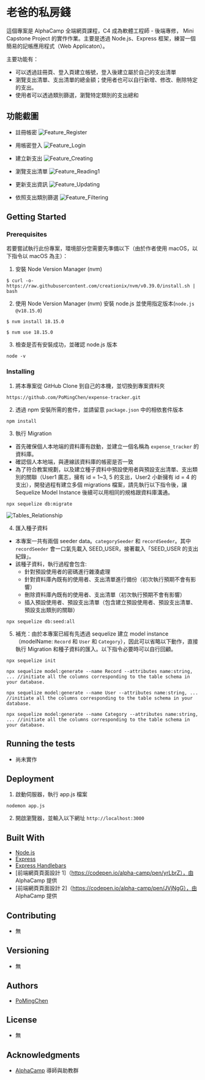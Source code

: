 # 老爸的私房錢

這個專案是 AlphaCamp 全端網頁課程，C4 成為軟體工程師 - 後端專修， Mini Capstone Project 的實作作業。主要是透過 Node.js、Express 框架，練習一個簡易的記帳應用程式（Web Applicaton）。

主要功能有：

- 可以透過註冊頁、登入頁建立帳號，登入後建立屬於自己的支出清單
- 瀏覽支出清單、支出清單的總金額；使用者也可以自行新增、修改、刪除特定的支出。
- 使用者可以透過類別篩選，瀏覽特定類別的支出總和


## 功能截圖

- 註冊帳密
![Feature_Register](./public/images/Feature_Register.png)

- 用帳密登入
![Feature_Login](./public/images/Feature_Login.png)

- 建立新支出 
![Feature_Creating](./public/images/Feature_Creating.png)

- 瀏覽支出清單
![Feature_Reading1](./public/images/Feature_Reading1.png)

- 更新支出資訊
![Feature_Updating](./public/images/Feature_Updating.png)

- 依照支出類別篩選
![Feature_Filtering](./public/images/Feature_Filtering.png)

## Getting Started

### Prerequisites

若要嘗試執行此份專案，環境部分您需要先準備以下（由於作者使用 macOS，以下指令以 macOS 為主）：

1. 安裝 Node Version Manager (nvm)

```
$ curl -o- https://raw.githubusercontent.com/creationix/nvm/v0.39.0/install.sh | bash
```

2. 使用 Node Version Manager (nvm) 安裝 node.js 並使用指定版本(`node.js @v18.15.0`)

```
$ nvm install 18.15.0
```

```
$ nvm use 18.15.0
```

3. 檢查是否有安裝成功，並確認 node.js 版本

```
node -v
```

### Installing

1. 將本專案從 GitHub Clone 到自己的本機，並切換到專案資料夾

```
https://github.com/PoMingChen/expense-tracker.git
```

2. 透過 npm 安裝所需的套件，並請留意 `package.json` 中的相依套件版本

```
npm install
```

3. 執行 Migration

- 首先確保個人本地端的資料庫有啟動，並建立一個名稱為 `expense_tracker` 的資料庫。
- 確認個人本地端，與連線該資料庫的帳密是否一致
- 為了符合教案規劃，以及建立種子資料中預設使用者與預設支出清單、支出類別的關聯（User1 廣志，擁有 id = 1~3, 5 的支出，User2 小新擁有 id = 4 的支出），開發過程有建立多個 migrations 檔案，請先執行以下指令後，讓 Sequelize Model Instance 後續可以用相同的規格跟資料庫溝通。

```
npx sequelize db:migrate
```

![Tables_Relationship](./public/images/Tables_Relationship.png)

4. 匯入種子資料

- 本專案一共有兩個 seeder data。`categorySeeder` 和 `recordSeeder`。其中 `recordSeeder` 會一口氣先載入 SEED_USER，接著載入「SEED_USER 的支出紀錄」。
- 該種子資料，執行過程會包含:
  - 針對預設使用者的密碼進行雜湊處理
  - 針對資料庫內既有的使用者、支出清單進行備份（初次執行預期不會有影響）
  - 刪除資料庫內既有的使用者、支出清單（初次執行預期不會有影響）
  - 插入預設使用者、預設支出清單（包含建立預設使用者、預設支出清單、預設支出類別的關聯）

```
npx sequelize db:seed:all
```

5. 補充：由於本專案已經有先透過 sequelize 建立 model instance（modelName: `Record` 和 `User` 和 `Category`），因此可以省略以下動作，直接執行 Migration 和種子資料的匯入。以下指令必要時可以自行回顧。

```
npx sequelize init
```

```
npx sequelize model:generate --name Record --attributes name:string, ... //initiate all the columns corresponding to the table schema in your database.
```

```
npx sequelize model:generate --name User --attributes name:string, ... //initiate all the columns corresponding to the table schema in your database.
```

```
npx sequelize model:generate --name Category --attributes name:string, ... //initiate all the columns corresponding to the table schema in your database.
```

## Running the tests

- 尚未實作

## Deployment

1. 啟動伺服器，執行 app.js 檔案

```
nodemon app.js
```

2. 開啟瀏覽器，並輸入以下網址 `http://localhost:3000`

## Built With

- [Node.js](https://nodejs.org/en)
- [Express](https://expressjs.com)
- [Express Handlebars](https://www.npmjs.com/package/express-handlebars)
- [前端網頁頁面設計 1]（https://codepen.io/alpha-camp/pen/yrLbrZ），由 AlphaCamp 提供
- [前端網頁頁面設計 2]（https://codepen.io/alpha-camp/pen/JVjNgG），由 AlphaCamp 提供

## Contributing

- 無

## Versioning

- 無

## Authors

- [PoMingChen](https://github.com/PoMingChen)

## License

- 無

## Acknowledgments

- [AlphaCamp](https://tw.alphacamp.co/) 導師與助教群
 